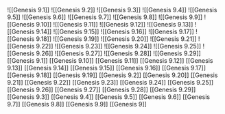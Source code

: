 ![[Genesis 9.1]]
![[Genesis 9.2]]
![[Genesis 9.3]]
![[Genesis 9.4]]
![[Genesis 9.5]]
![[Genesis 9.6]]
![[Genesis 9.7]]
![[Genesis 9.8]]
![[Genesis 9.9]]
![[Genesis 9.10]]
![[Genesis 9.11]]
![[Genesis 9.12]]
![[Genesis 9.13]]
![[Genesis 9.14]]
![[Genesis 9.15]]
![[Genesis 9.16]]
![[Genesis 9.17]]
![[Genesis 9.18]]
![[Genesis 9.19]]
![[Genesis 9.20]]
![[Genesis 9.21]]
![[Genesis 9.22]]
![[Genesis 9.23]]
![[Genesis 9.24]]
![[Genesis 9.25]]
![[Genesis 9.26]]
![[Genesis 9.27]]
![[Genesis 9.28]]
![[Genesis 9.29]]
[[Genesis 9.1]]
[[Genesis 9.10]]
[[Genesis 9.11]]
[[Genesis 9.12]]
[[Genesis 9.13]]
[[Genesis 9.14]]
[[Genesis 9.15]]
[[Genesis 9.16]]
[[Genesis 9.17]]
[[Genesis 9.18]]
[[Genesis 9.19]]
[[Genesis 9.2]]
[[Genesis 9.20]]
[[Genesis 9.21]]
[[Genesis 9.22]]
[[Genesis 9.23]]
[[Genesis 9.24]]
[[Genesis 9.25]]
[[Genesis 9.26]]
[[Genesis 9.27]]
[[Genesis 9.28]]
[[Genesis 9.29]]
[[Genesis 9.3]]
[[Genesis 9.4]]
[[Genesis 9.5]]
[[Genesis 9.6]]
[[Genesis 9.7]]
[[Genesis 9.8]]
[[Genesis 9.9]]
[[Genesis 9]]
